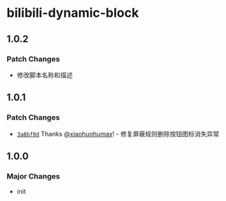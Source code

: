 # bilibili-dynamic-block

## 1.0.2

### Patch Changes

- 修改脚本名称和描述

## 1.0.1

### Patch Changes

- [`3a8bf0d`](https://github.com/xiaohuohumax/userscripts/commit/3a8bf0d2139494680d7b3751aecaa1fabe54fa08) Thanks [@xiaohuohumax](https://github.com/xiaohuohumax)! - 修复屏蔽规则删除按钮图标消失异常

## 1.0.0

### Major Changes

- init
